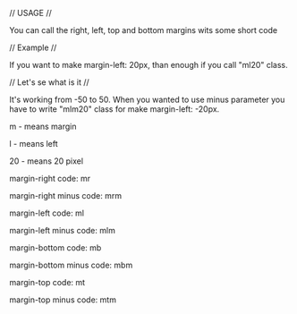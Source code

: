 // USAGE //

You can call the right, left, top and bottom margins wits some short code


// Example //

If you want to make margin-left: 20px, than enough if you call "ml20" class.
<div class="ml20"></div>


// Let's se what is it //

It's working from -50 to 50. When you wanted to use minus parameter you have to write "mlm20" class for make margin-left: -20px.


m - means margin

l - means left

20 - means 20 pixel

margin-right code: mr

margin-right minus code: mrm

margin-left code: ml

margin-left minus code: mlm

margin-bottom code: mb

margin-bottom minus code: mbm

margin-top code: mt

margin-top minus code: mtm
